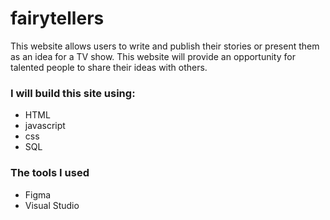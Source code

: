 # fairytellers


This website allows users to write and publish their stories or present them as an idea for a TV show. This website will provide an opportunity for talented people to share their ideas with others.

### I will build this site using:
- HTML
- javascript
- css
- SQL


### The tools I used
- Figma
- Visual Studio
